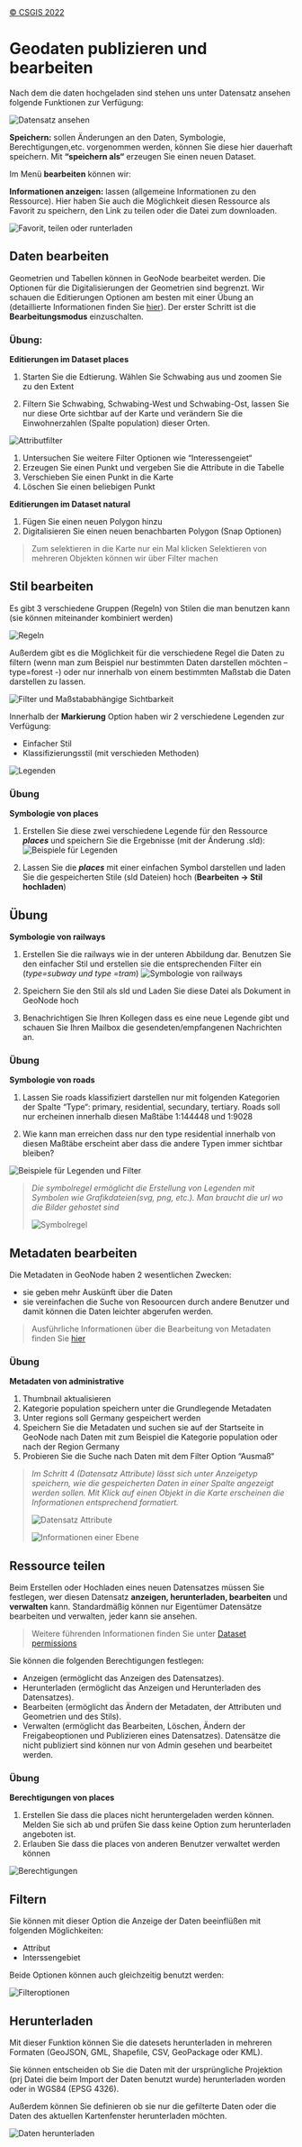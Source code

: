 <!-- the Menu -->
<link rel="stylesheet" media="all" href="../styles.css" />
<div id="logo"><a href="https://csgis.de">© CSGIS 2022</a></div>
<div id="menu"></div>
<div id="jumpMenu"></div>
<script src="../menu.js"></script>
<script src="../jumpmenu.js"></script>
<!-- the Menu -->

# Geodaten publizieren und bearbeiten

Nach dem die daten hochgeladen sind stehen uns unter Datensatz ansehen folgende Funktionen zur Verfügung:

![Datensatz ansehen](images/image18.png)

**Speichern:** sollen Änderungen an den Daten, Symbologie, Berechtigungen,etc. vorgenommen werden, können Sie diese hier dauerhaft speichern. Mit **“speichern als“** erzeugen Sie einen neuen Dataset.

Im Menü **bearbeiten** können wir:

**Informationen anzeigen:** lassen (allgemeine Informationen zu den Ressource). Hier haben Sie auch die Möglichkeit diesen Ressource als Favorit zu speichern, den Link zu teilen oder die Datei zum downloaden.

![Favorit, teilen oder runterladen](images/image19.png)

## Daten bearbeiten

Geometrien und Tabellen können in GeoNode bearbeitet werden. Die Optionen für die Digitalisierungen der Geometrien sind begrenzt. Wir schauen die Editierungen Optionen am besten mit einer Übung an (detaillierte Informationen finden Sie [hier](https://mapstore.readthedocs.io/en/latest/user-guide/attributes-table/)). Der erster Schritt ist die **Bearbeitungsmodus** einzuschalten.

### Übung:

**Editierungen im Dataset places**

1. Starten Sie die Edtierung. Wählen Sie Schwabing aus und zoomen Sie zu den Extent

1. Filtern Sie  Schwabing,  Schwabing-West und  Schwabing-Ost, lassen Sie nur diese Orte sichtbar auf der Karte und verändern Sie die Einwohnerzahlen (Spalte population) dieser Orten.

  ![Attributfilter](images/image20.png)

1. Untersuchen Sie weitere Filter Optionen wie “Interessengeiet“
1. Erzeugen Sie einen Punkt und vergeben Sie die Attribute in die Tabelle
1. Verschieben Sie einen Punkt in die Karte
1. Löschen Sie einen beliebigen Punkt

**Editierungen im Dataset natural**

1. Fügen Sie einen neuen Polygon hinzu
1. Digitalisieren Sie einen neuen benachbarten Polygon (Snap Optionen)

> Zum selektieren in die Karte nur ein Mal klicken
> Selektieren von mehreren Objekten können wir über Filter machen

## Stil bearbeiten

Es gibt 3 verschiedene Gruppen (Regeln) von  Stilen die man benutzen kann (sie können miteinander kombiniert werden)

![Regeln](images/image20-a.png)

Außerdem gibt es die Möglichkeit für die verschiedene Regel die Daten zu filtern (wenn man zum Beispiel nur bestimmten Daten darstellen möchten – type=forest -) oder nur innerhalb von einem bestimmten Maßstab die Daten darstellen zu lassen.

![Filter und Maßstababhängige Sichtbarkeit](images/image20-b.png)

Innerhalb der **Markierung** Option haben wir 2 verschiedene Legenden zur Verfügung:

- Einfacher Stil
- Klassifizierungsstil (mit verschieden Methoden)

![Legenden](images/image20-c.png)

### Übung

**Symbologie von places**

1. Erstellen Sie diese zwei verschiedene Legende für den Ressource ***places*** und speichern Sie die Ergebnisse (mit der Änderung .sld):
  ![Beispiele für Legenden](images/image20-d.png)

1. Lassen Sie die ***places*** mit einer einfachen Symbol darstellen und laden Sie die gespeicherten Stile (sld Dateien) hoch (**Bearbeiten → Stil hochladen**)

## Übung

**Symbologie von railways**

1. Erstellen Sie die railways wie in der unteren Abbildung dar. Benutzen Sie den einfacher Stil und erstellen sie die entsprechenden Filter ein (*type=subway und type =tram*)
  ![Symbologie von railways](images/image33_2.png)

1. Speichern Sie den Stil als sld und Laden Sie diese Datei als Dokument in GeoNode hoch 	

1. Benachrichtigen Sie Ihren Kollegen dass es eine neue Legende gibt und schauen Sie Ihren Mailbox die gesendeten/empfangenen Nachrichten an.

### Übung

**Symbologie von roads**

1. Lassen Sie roads klassifiziert darstellen nur mit folgenden Kategorien der Spalte “Type“: primary, residential, secundary, tertiary. Roads soll nur ercheinen innerhalb diesen Maßtäbe 1:144448 und 1:9028

2. Wie kann man erreichen dass nur den type residential innerhalb von diesen Maßtäbe erscheint aber dass die andere Typen immer sichtbar bleiben?

  ![Beispiele für Legenden und Filter](images/image33-a.png)

> *Die symbolregel ermöglicht die Erstellung von Legenden mit Symbolen wie 	Grafikdateien(svg, png, etc.). Man braucht die url wo die Bilder gehostet sind*
>
>![Symbolregel](images/image38_2.png)

## Metadaten bearbeiten

Die Metadaten in GeoNode haben 2 wesentlichen Zwecken:

- sie geben mehr Auskünft über die Daten
- sie vereinfachen die Suche von Resoourcen durch andere Benutzer und damit können die Daten leichter abgerufen werden.


> Ausführliche Informationen über die Bearbeitung von Metadaten finden Sie [hier](https://docs.geonode.org/en/master/usage/managing_datasets/dataset_metadata.html)

### Übung

**Metadaten von administrative**

1. Thumbnail aktualisieren
1. Kategorie population speichern unter die Grundlegende Metadaten
1. Unter regions soll Germany gespeichert werden
1. Speichern Sie die Metadaten und suchen sie auf der Startseite in GeoNode nach Daten mit zum Beispiel die Kategorie  population oder nach der Region  Germany
1. Probieren Sie die Suche nach Daten mit dem Filter Option “Ausmaß“

> *Im Schritt 4 (Datensatz Attribute) lässt sich unter Anzeigetyp speichern, wie die gespeicherten Daten in einer Spalte angezeigt werden sollen. Mit Klick auf einen Objekt in die Karte erscheinen die Informationen entsprechend formatiert.*
>
>![Datensatz Attribute](images/image42_2.png)
>
>![Informationen einer Ebene](images/image41_2.png)

## Ressource teilen

Beim Erstellen oder Hochladen eines neuen Datensatzes müssen Sie festlegen, wer diesen Datensatz **anzeigen, herunterladen, bearbeiten** und **verwalten** kann. Standardmäßig können nur Eigentümer Datensätze bearbeiten und verwalten, jeder kann sie ansehen.

>Weitere führenden Informationen finden Sie unter [Dataset permissions](https://docs.geonode.org/en/4.x/usage/managing_datasets/dataset_permissions.html)

Sie können die folgenden Berechtigungen festlegen:

- Anzeigen (ermöglicht das Anzeigen des Datensatzes).
- Herunterladen (ermöglicht das Anzeigen und Herunterladen des Datensatzes).
- Bearbeiten (ermöglicht das Ändern der Metadaten, der Attributen und Geometrien und des Stils).
- Verwalten (ermöglicht das Bearbeiten, Löschen, Ändern der Freigabeoptionen und Publizieren eines Datensatzes). Datensätze die nicht publiziert sind können nur von Admin gesehen und bearbeitet werden.

### Übung

**Berechtigungen von places**

1. Erstellen Sie dass die places nicht heruntergeladen werden können. Melden Sie sich ab und prüfen Sie dass keine Option zum herunterladen angeboten ist.
1. Erlauben Sie dass die places von anderen Benutzer verwaltet werden können

  ![Berechtigungen](images/image45_2.png)

## Filtern

Sie können mit dieser Option die Anzeige der Daten beeinflüßen mit folgenden Möglichkeiten:

- Attribut
- Interssengebiet

Beide Optionen können auch gleichzeitig benutzt werden:

![Filteroptionen](images/image46_2.png)

## Herunterladen

Mit dieser Funktion können Sie die datesets herunterladen in mehreren Formaten (GeoJSON, GML, Shapefile, CSV, GeoPackage oder KML).

Sie können entscheiden ob Sie die Daten mit der ursprüngliche Projektion (prj Datei die beim Import der Daten benutzt wurde) herunterladen worden oder in WGS84 (EPSG 4326).

Außerdem können Sie definieren ob sie nur die gefilterte Daten oder die Daten des aktuellen Kartenfenster herunterladen möchten.

![Daten herunterladen](images/image47_2.png)
